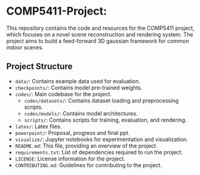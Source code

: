 # COMP5411-Project: 

This repository contains the code and resources for the COMP5411 project, which focuses on a novel scene reconstruction and rendering system. The project aims to build a feed-forward 3D gaussian framework for common indoor scenes.


## Project Structure
- `data/`: Contains example data used for evaluation.
- `checkpoints/`: Contains model pre-trained weights.
- `codes/`: Main codebase for the project.
  - `codes/datasets/`: Contains dataset loading and preprocessing scripts.
  - `codes/models/`: Contains model architectures.
  - `scripts/`: Contains scripts for training, evaluation, and rendering.
- `latex/`: Latex files.
- `powerpoint/`: Proposal, progress and final ppt.
- `visualize/`: Jupyter notebooks for experimentation and visualization.
- `README.md`: This file, providing an overview of the project.
- `requirements.txt`: List of dependencies required to run the project.
- `LICENSE`: License information for the project.
- `CONTRIBUTING.md`: Guidelines for contributing to the project.